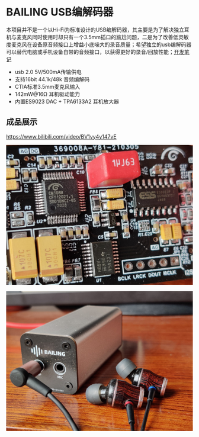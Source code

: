 # BAILING USB编解码器

本项目并不是一个以Hi-Fi为标准设计的USB编解码器，其主要是为了解决独立耳机与麦克风同时使用时却只有一个3.5mm插口的尴尬问题，二是为了改善低灵敏度麦克风在设备原音频接口上增益小底噪大的录音质量；希望独立的usb编解码器可以替代电脑或手机设备自带的音频接口，以获得更好的录音/回放性能；[开发笔记](开发笔记.md)

* usb 2.0 5V/500mA传输供电
* 支持16bit 44.1k/48k 音频编解码
* CTIA标准3.5mm麦克风输入
* 142mW@16Ω 耳机驱动能力
* 内置ES9023 DAC + TPA6133A2 耳机放大器

## 成品展示

https://www.bilibili.com/video/BV1vy4y147vE

![PCB](./Datasheet/成品图/PCB特写.jpg)

![PCB](./Datasheet/成品图/成品.jpg)
